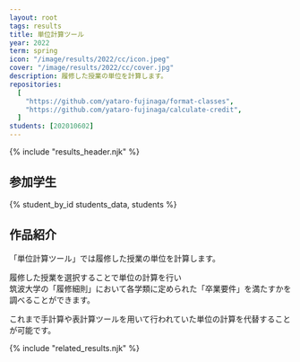 ```yaml
---
layout: root
tags: results
title: 単位計算ツール
year: 2022
term: spring
icon: "/image/results/2022/cc/icon.jpeg"
cover: "/image/results/2022/cc/cover.jpg"
description: 履修した授業の単位を計算します。
repositories:
  [
    "https://github.com/yataro-fujinaga/format-classes",
    "https://github.com/yataro-fujinaga/calculate-credit",
  ]
students: [202010602]
---
```


{% include "results_header.njk" %}

## 参加学生

{% student_by_id students_data, students %}

## 作品紹介


「単位計算ツール」では履修した授業の単位を計算します。

履修した授業を選択することで単位の計算を行い  
筑波大学の「履修細則」において各学類に定められた「卒業要件」を満たすかを調べることができます。

これまで手計算や表計算ツールを用いて行われていた単位の計算を代替することが可能です。

{% include "related_results.njk" %}
